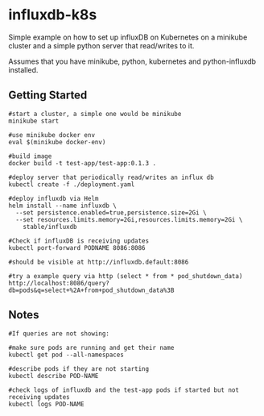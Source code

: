 # influxdb-k8s
Simple example on how to set up influxDB on Kubernetes on a minikube cluster and a simple python server that read/writes to it.

Assumes that you have minikube, python, kubernetes and python-influxdb installed.
## Getting Started

```
#start a cluster, a simple one would be minikube
minikube start

#use minikube docker env
eval $(minikube docker-env)

#build image
docker build -t test-app/test-app:0.1.3 . 

#deploy server that periodically read/writes an influx db
kubectl create -f ./deployment.yaml

#deploy influxdb via Helm
helm install --name influxdb \
  --set persistence.enabled=true,persistence.size=2Gi \
  --set resources.limits.memory=2Gi,resources.limits.memory=2Gi \
    stable/influxdb

#Check if influxDB is receiving updates
kubectl port-forward PODNAME 8086:8086 

#should be visible at http://influxdb.default:8086

#try a example query via http (select * from * pod_shutdown_data) http://localhost:8086/query?db=pods&q=select+%2A+from+pod_shutdown_data%3B
```

## Notes

```
#If queries are not showing:

#make sure pods are running and get their name
kubectl get pod --all-namespaces

#describe pods if they are not starting
kubectl describe POD-NAME

#check logs of influxdb and the test-app pods if started but not receiving updates
kubectl logs POD-NAME


```